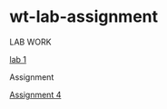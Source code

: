 # wt-lab-assignment

 
LAB WORK

[lab 1](https://github.com/ZamMar15/wt-lab-assignment/tree/main/lab/LAB1)

Assignment 

[Assignment 4](https://github.com/ZamMar15/wt-lab-assignment/tree/master/Assignment/Assignment%204)
